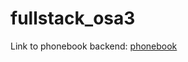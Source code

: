 # fullstack_osa3

Link to phonebook backend: [phonebook](https://phonebook-aqc8.onrender.com/api/persons/)
